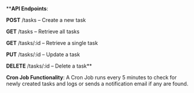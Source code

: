****API Endpoints**:

**POST** /tasks – Create a new task

**GET** /tasks – Retrieve all tasks

**GET** /tasks/:id – Retrieve a single task

**PUT** /tasks/:id – Update a task

**DELETE** /tasks/:id – Delete a task**

**Cron Job Functionality**:
A Cron Job runs every 5 minutes to check for newly created tasks and logs or sends a notification email if any are found.
